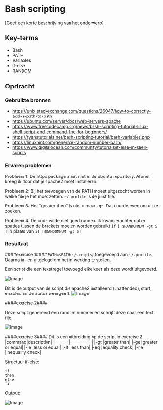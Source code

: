 # Bash scripting

[Geef een korte beschrijving van het onderwerp]

## Key-terms
- Bash
- PATH
- Variables
- if-else
- RANDOM

## Opdracht
### Gebruikte bronnen
- https://unix.stackexchange.com/questions/26047/how-to-correctly-add-a-path-to-path
- https://ubuntu.com/server/docs/web-servers-apache
- https://www.freecodecamp.org/news/bash-scripting-tutorial-linux-shell-script-and-command-line-for-beginners/
- https://ryanstutorials.net/bash-scripting-tutorial/bash-variables.php
- https://linuxhint.com/generate-random-number-bash/
- https://www.digitalocean.com/community/tutorials/if-else-in-shell-scripts


### Ervaren problemen

Probleem 1: De httpd package staat niet in de ubuntu repository. Al snel kreeg ik door dat je apache2 moet installeren.

Probleem 2: Bij het toevoegen van de PATH moest uitgezocht worden in welke file je het moet zetten. `~/.profile` is de juist file.

Probleem 3: Het "greater then" is niet `>` maar `-gt`. Dat duurde even om uit te zoeken.

Probleem 4: De code wilde niet goed runnen. Ik kwam erachter dat er spaties tussen de brackets moeten worden gebruikt `if [ $RANDOMNUM -gt 5 ]` in plaats van `if [$RANDOMNUM -gt 5]`

### Resultaat

####exercise 1####
`PATH=$PATH:~/scripts/` toegevoegd aan `~/.profile`. Daarna in- en uitgelogd om het in werking te stellen.

Een script die een tekstregel toevoegd elke keer als deze wordt uitgevoerd.

![Image](https://github.com/kaman-codes/techgrounds-kaman/blob/main/00_includes/LNX-07_screen07.PNG)

Dit is de output van de script die apache2 installeerd (unattended), start, enabled en de status weergeeft.
![Image](https://github.com/kaman-codes/techgrounds-kaman/blob/main/00_includes/LNX-07_screen02.PNG)


####exercise 2####

Deze script genereerd een random nummer en schrijft deze naar een text file.

![Image](https://github.com/kaman-codes/techgrounds-kaman/blob/main/00_includes/LNX-07_screen04.PNG)


####exercise 3####
Dit is een uitbreiding op de script in exercise 2.
|command|description|
|-------|-----------|
|-gt    |greater than|
|-ge    |greater or equal|
|-le    |less or equal|
|-lt    |less than|
|-eq	|equality check|
|-ne    |inequality check|

Structuur if-else:
```
if 
then    
else      
fi
```
Output:

![Image](https://github.com/kaman-codes/techgrounds-kaman/blob/main/00_includes/LNX-07_screen05.PNG)
